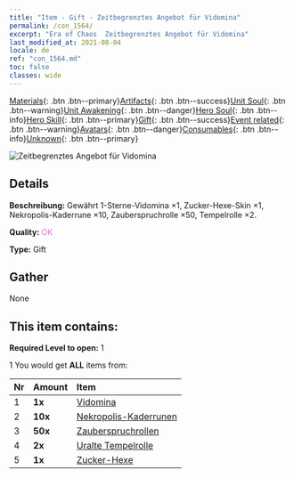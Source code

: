 ```yaml
---
title: "Item - Gift - Zeitbegrenztes Angebot für Vidomina"
permalink: /con_1564/
excerpt: "Era of Chaos  Zeitbegrenztes Angebot für Vidomina"
last_modified_at: 2021-08-04
locale: de
ref: "con_1564.md"
toc: false
classes: wide
---
```

 [Materials](/ItemsDE/){: .btn .btn--primary}[Artifacts](/ItemsDE/Artifacts/){: .btn .btn--success}[Unit Soul](/ItemsDE/UnitSoul/){: .btn .btn--warning}[Unit Awakening](/ItemsDE/UnitAwakening/){: .btn .btn--danger}[Hero Soul](/ItemsDE/HeroSoul/){: .btn .btn--info}[Hero Skill](/ItemsDE/HeroSkill/){: .btn .btn--primary}[Gift](/ItemsDE/Gift/){: .btn .btn--success}[Event related](/ItemsDE/Events/){: .btn .btn--warning}[Avatars](/ItemsDE/Avatars/){: .btn .btn--danger}[Consumables](/ItemsDE/Consumables/){: .btn .btn--info}[Unknown](/ItemsDE/Unknown/){: .btn .btn--primary}

 ![Zeitbegrenztes Angebot für Vidomina](/images/t/i_907178.png)

## Details
 **Beschreibung:** Gewährt 1-Sterne-Vidomina ×1, Zucker-Hexe-Skin ×1, Nekropolis-Kaderrune ×10, Zauberspruchrolle ×50, Tempelrolle ×2.

 **Quality:** <span style="color: #DA70D6">OK</span>

 **Type:** Gift

## Gather

  None

## This item contains:

 **Required Level to open:** 1

 1 You would get **ALL** items  from:

  | Nr | Amount |     Item    |
  |:---|:-------|:------------|
  | 1 |  **1x** | [Vidomina](/heroes/Vidomina/) |  | 
  | 2 |  **10x** | [Nekropolis-Kaderrunen](/ItemsDE/con_755/) |  | 
  | 3 |  **50x** | [Zauberspruchrollen](/ItemsDE/con_694/) |  | 
  | 4 |  **2x** | [Uralte Tempelrolle](/ItemsDE/con_697/) |  | 
  | 5 |  **1x** | [Zucker-Hexe](/ItemsDE/con_1053/) |  | 
